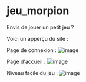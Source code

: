 # jeu_morpion
Envis de jouer un petit jeu ?

Voici un apperçu du site :

Page de connexion :
![image](https://github.com/fatima-zohra-2000/jeu_morpion/assets/79930498/51fc5b3a-7d16-42c0-98d4-64aa74fdbf5b)

Page d'accueil :
![image](https://github.com/fatima-zohra-2000/jeu_morpion/assets/79930498/4f0b385c-fdf6-45c0-a1a1-c6e1163400d2)

Niveau facile du jeu :
![image](https://github.com/fatima-zohra-2000/jeu_morpion/assets/79930498/e5937df3-77f3-4ca4-8dae-724ab8d9e202)

